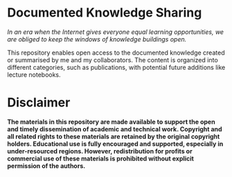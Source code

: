 # Documented Knowledge Sharing
*In an era when the Internet gives everyone equal learning opportunities, we are obliged to keep the windows of knowledge buildings open.*

This repository enables open access to the documented knowledge created or summarised by me and my collaborators. The content is organized into different categories, such as publications, with potential future additions like lecture notebooks.

# Disclaimer
**The materials in this repository are made available to support the open and timely dissemination of academic and technical work. Copyright and all related rights to these materials are retained by the original copyright holders. Educational use is fully encouraged and supported, especially in under-resourced regions. However, redistribution for profits or commercial use of these materials is prohibited without explicit permission of the authors.**
